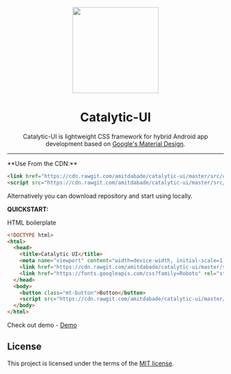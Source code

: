 <div align="center">
  <img width="200" src="http://icons.iconarchive.com/icons/graphicloads/medical-health/128/formula-icon.png">
  <h1>Catalytic-UI</h1>
  
  Catalytic-UI is lightweight CSS framework for hybrid Android app development based on [Google's Material Design](https://www.google.com/design/spec/material-design/introduction.html).

</div>
<hr>
**Use From the CDN:**

```html
<link href="https://cdn.rawgit.com/amitdabade/catalytic-ui/master/src/catalytic.css" rel="stylesheet" type="text/css" />
<script src="https://cdn.rawgit.com/amitdabade/catalytic-ui/master/src/catalytic.js"></script>
```

Alternatively you can download repository and start using locally. 


**QUICKSTART:**

HTML boilerplate

```html
<!DOCTYPE html>
<html>
  <head>
    <title>Catalytic UI</title>
    <meta name="viewport" content="width=device-width, initial-scale=1.0">
    <link href="https://cdn.rawgit.com/amitdabade/catalytic-ui/master/src/catalytic.css" rel="stylesheet" type="text/css" />
    <link href="https://fonts.googleapis.com/css?family=Roboto" rel="stylesheet">
  </head>
  <body>
    <button class="mt-button">Button</button>
    <script src="https://cdn.rawgit.com/amitdabade/catalytic-ui/master/src/catalytic.js"></script>
  </body>
</html>
```



Check out demo - [Demo](https://codepen.io/amitdabade/pen/rpGQyV)


## License

This project is licensed under the terms of the
[MIT license](/LICENSE).
